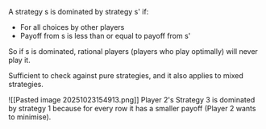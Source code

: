  A strategy s is dominated by strategy s' if:
 - For all choices by other players
 - Payoff from s is less than or equal to payoff from s'

So if s is dominated, rational players (players who play optimally) will never play it.

Sufficient to check against pure strategies, and it also applies to mixed strategies.

![[Pasted image 20251023154913.png]]
Player 2's Strategy 3 is dominated by strategy 1 because for every row it has a smaller payoff (Player 2 wants to minimise).

